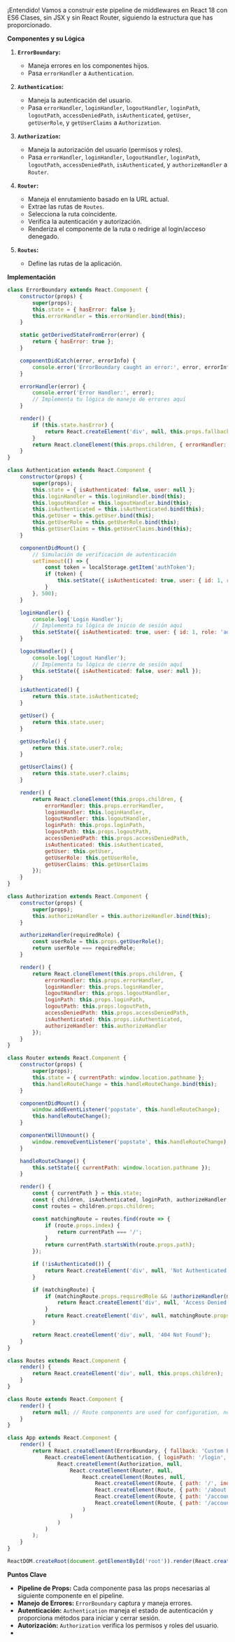 ¡Entendido! Vamos a construir este pipeline de middlewares en React 18 con ES6 Clases, sin JSX y sin React Router, siguiendo la estructura que has proporcionado.

**Componentes y su Lógica**

1.  **`ErrorBoundary`:**
    * Maneja errores en los componentes hijos.
    * Pasa `errorHandler` a `Authentication`.

2.  **`Authentication`:**
    * Maneja la autenticación del usuario.
    * Pasa `errorHandler`, `loginHandler`, `logoutHandler`, `loginPath`, `logoutPath`, `accessDeniedPath`, `isAuthenticated`, `getUser`, `getUserRole`, y `getUserClaims` a `Authorization`.

3.  **`Authorization`:**
    * Maneja la autorización del usuario (permisos y roles).
    * Pasa `errorHandler`, `loginHandler`, `logoutHandler`, `loginPath`, `logoutPath`, `accessDeniedPath`, `isAuthenticated`, y `authorizeHandler` a `Router`.

4.  **`Router`:**
    * Maneja el enrutamiento basado en la URL actual.
    * Extrae las rutas de `Routes`.
    * Selecciona la ruta coincidente.
    * Verifica la autenticación y autorización.
    * Renderiza el componente de la ruta o redirige al login/acceso denegado.

5.  **`Routes`:**
    * Define las rutas de la aplicación.

**Implementación**

```javascript
class ErrorBoundary extends React.Component {
    constructor(props) {
        super(props);
        this.state = { hasError: false };
        this.errorHandler = this.errorHandler.bind(this);
    }

    static getDerivedStateFromError(error) {
        return { hasError: true };
    }

    componentDidCatch(error, errorInfo) {
        console.error('ErrorBoundary caught an error:', error, errorInfo);
    }

    errorHandler(error) {
        console.error('Error Handler:', error);
        // Implementa tu lógica de manejo de errores aquí
    }

    render() {
        if (this.state.hasError) {
            return React.createElement('div', null, this.props.fallback || 'Something went wrong.');
        }
        return React.cloneElement(this.props.children, { errorHandler: this.errorHandler });
    }
}

class Authentication extends React.Component {
    constructor(props) {
        super(props);
        this.state = { isAuthenticated: false, user: null };
        this.loginHandler = this.loginHandler.bind(this);
        this.logoutHandler = this.logoutHandler.bind(this);
        this.isAuthenticated = this.isAuthenticated.bind(this);
        this.getUser = this.getUser.bind(this);
        this.getUserRole = this.getUserRole.bind(this);
        this.getUserClaims = this.getUserClaims.bind(this);
    }

    componentDidMount() {
        // Simulación de verificación de autenticación
        setTimeout(() => {
            const token = localStorage.getItem('authToken');
            if (token) {
                this.setState({ isAuthenticated: true, user: { id: 1, role: 'admin', claims: ['read', 'write'] } });
            }
        }, 500);
    }

    loginHandler() {
        console.log('Login Handler');
        // Implementa tu lógica de inicio de sesión aquí
        this.setState({ isAuthenticated: true, user: { id: 1, role: 'admin', claims: ['read', 'write'] } });
    }

    logoutHandler() {
        console.log('Logout Handler');
        // Implementa tu lógica de cierre de sesión aquí
        this.setState({ isAuthenticated: false, user: null });
    }

    isAuthenticated() {
        return this.state.isAuthenticated;
    }

    getUser() {
        return this.state.user;
    }

    getUserRole() {
        return this.state.user?.role;
    }

    getUserClaims() {
        return this.state.user?.claims;
    }

    render() {
        return React.cloneElement(this.props.children, {
            errorHandler: this.props.errorHandler,
            loginHandler: this.loginHandler,
            logoutHandler: this.logoutHandler,
            loginPath: this.props.loginPath,
            logoutPath: this.props.logoutPath,
            accessDeniedPath: this.props.accessDeniedPath,
            isAuthenticated: this.isAuthenticated,
            getUser: this.getUser,
            getUserRole: this.getUserRole,
            getUserClaims: this.getUserClaims
        });
    }
}

class Authorization extends React.Component {
    constructor(props) {
        super(props);
        this.authorizeHandler = this.authorizeHandler.bind(this);
    }

    authorizeHandler(requiredRole) {
        const userRole = this.props.getUserRole();
        return userRole === requiredRole;
    }

    render() {
        return React.cloneElement(this.props.children, {
            errorHandler: this.props.errorHandler,
            loginHandler: this.props.loginHandler,
            logoutHandler: this.props.logoutHandler,
            loginPath: this.props.loginPath,
            logoutPath: this.props.logoutPath,
            accessDeniedPath: this.props.accessDeniedPath,
            isAuthenticated: this.props.isAuthenticated,
            authorizeHandler: this.authorizeHandler
        });
    }
}

class Router extends React.Component {
    constructor(props) {
        super(props);
        this.state = { currentPath: window.location.pathname };
        this.handleRouteChange = this.handleRouteChange.bind(this);
    }

    componentDidMount() {
        window.addEventListener('popstate', this.handleRouteChange);
        this.handleRouteChange();
    }

    componentWillUnmount() {
        window.removeEventListener('popstate', this.handleRouteChange);
    }

    handleRouteChange() {
        this.setState({ currentPath: window.location.pathname });
    }

    render() {
        const { currentPath } = this.state;
        const { children, isAuthenticated, loginPath, authorizeHandler, loginHandler } = this.props;
        const routes = children.props.children;

        const matchingRoute = routes.find(route => {
            if (route.props.index) {
                return currentPath === '/';
            }
            return currentPath.startsWith(route.props.path);
        });

        if (!isAuthenticated()) {
            return React.createElement('div', null, 'Not Authenticated. Please Login', React.createElement('button', { onClick: loginHandler }, 'Login'));
        }

        if (matchingRoute) {
            if (matchingRoute.props.requiredRole && !authorizeHandler(matchingRoute.props.requiredRole)) {
                return React.createElement('div', null, 'Access Denied');
            }
            return React.createElement('div', null, matchingRoute.props.element || `Route: ${matchingRoute.props.path}`);
        }

        return React.createElement('div', null, '404 Not Found');
    }
}

class Routes extends React.Component {
    render() {
        return React.createElement('div', null, this.props.children);
    }
}

class Route extends React.Component {
    render() {
        return null; // Route components are used for configuration, not rendering
    }
}

class App extends React.Component {
    render() {
        return React.createElement(ErrorBoundary, { fallback: 'Custom Error' },
            React.createElement(Authentication, { loginPath: '/login', logoutPath: '/logout', accessDeniedPath: '/access-denied' },
                React.createElement(Authorization, null,
                    React.createElement(Router, null,
                        React.createElement(Routes, null,
                            React.createElement(Route, { path: '/', index: true, element: 'Home Page' }),
                            React.createElement(Route, { path: '/about', element: 'About Page' }),
                            React.createElement(Route, { path: '/account/login', element: 'Login Page' }),
                            React.createElement(Route, { path: '/account/profile', element: 'Profile Page', requiredRole: 'admin' })
                        )
                    )
                )
            )
        );
    }
}

ReactDOM.createRoot(document.getElementById('root')).render(React.createElement(App));
```

**Puntos Clave**

* **Pipeline de Props:** Cada componente pasa las props necesarias al siguiente componente en el pipeline.
* **Manejo de Errores:** `ErrorBoundary` captura y maneja errores.
* **Autenticación:** `Authentication` maneja el estado de autenticación y proporciona métodos para iniciar y cerrar sesión.
* **Autorización:** `Authorization` verifica los permisos y roles del usuario.
*
